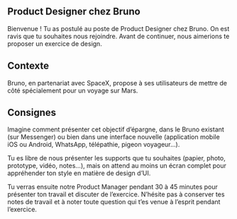 ## Product Designer chez Bruno

Bienvenue ! Tu as postulé au poste de Product Designer chez Bruno. On est ravis que tu souhaites nous rejoindre. Avant de continuer, nous aimerions te proposer un exercice de design.

## Contexte
Bruno, en partenariat avec SpaceX, propose à ses utilisateurs de mettre de côté spécialement pour un voyage sur Mars.

## Consignes
Imagine comment présenter cet objectif d’épargne, dans le Bruno existant (sur Messenger) ou bien dans une interface nouvelle (application mobile iOS ou Android, WhatsApp, télépathie, pigeon voyageur…).

Tu es libre de nous présenter les supports que tu souhaites (papier, photo, prototype, vidéo, notes…), mais on attend au moins un écran complet pour appréhender ton style en matière de design d’UI.

Tu verras ensuite notre Product Manager pendant 30 à 45 minutes pour présenter ton travail et discuter de l’exercice. N’hésite pas à conserver tes notes de travail et à noter toute question qui t’es venue à l’esprit pendant l’exercice.

